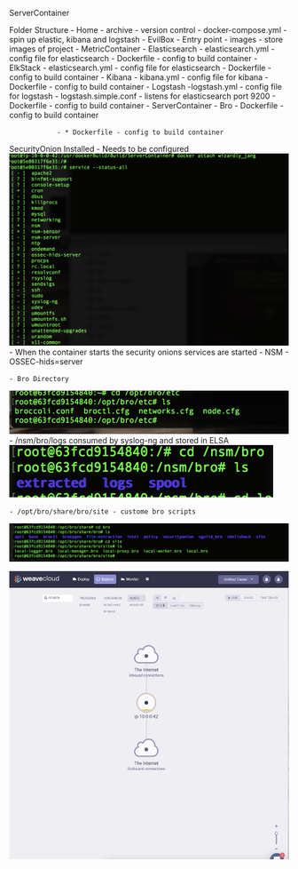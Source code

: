 ServerContainer

Folder Structure
	- Home
		- archive - version control
		- docker-compose.yml - spin up elastic, kibana and logstash
		- EvilBox - Entry point
			- images - store images of project 
			- MetricContainer 
				- Elasticsearch
					- elasticsearch.yml - config file for elasticsearch
					- Dockerfile - config to build container
				- ElkStack
					- elasticsearch.yml - config file for elasticsearch
					- Dockerfile - config to build container
				- Kibana
					- kibana.yml - config file for kibana
					- Dockerfile - config to build container
				- Logstash
					-logstash.yml - config file for logstash
					- logstash.simple.conf - listens for elasticsearch port 9200
					- Dockerfile - config to build container
			- ServerContainer
				- Bro
					- Dockerfile - config to build container

				- * Dockerfile - config to build container


SecurityOnion Installed - Needs to be configured
![Unlimited Strength Jurisdiction](https://github.com/PushOCCRP/Network-Research/blob/master/EvilBox/Images/SecurityOnionServices.png)
	- When the container starts the security onions services are started
		- NSM
		- OSSEC-hids=server

	- Bro Directory
![](https://github.com/PushOCCRP/Network-Research/blob/master/EvilBox/Images/BRODirectory.png)
		- /nsm/bro/logs consumed by syslog-ng and stored in ELSA
![](https://github.com/PushOCCRP/Network-Research/blob/master/EvilBox/Images/BroLogFiles.png)

	- /opt/bro/share/bro/site - custome bro scripts
![](https://github.com/PushOCCRP/Network-Research/blob/master/EvilBox/Images/customBroDirc.png)
		
![](https://github.com/PushOCCRP/Network-Research/blob/master/EvilBox/Images/WeaverCloud.png)